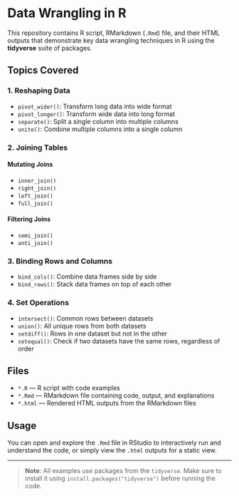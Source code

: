 # Data Wrangling in R

This repository contains R script, RMarkdown (`.Rmd`) file, and their HTML outputs that demonstrate key data wrangling techniques in R using the **tidyverse** suite of packages.

## Topics Covered

### 1. Reshaping Data
- `pivot_wider()`: Transform long data into wide format
- `pivot_longer()`: Transform wide data into long format
- `separate()`: Split a single column into multiple columns
- `unite()`: Combine multiple columns into a single column

### 2. Joining Tables
#### Mutating Joins
- `inner_join()`
- `right_join()`
- `left_join()`
- `full_join()`

#### Filtering Joins
- `semi_join()`
- `anti_join()`

### 3. Binding Rows and Columns
- `bind_cols()`: Combine data frames side by side
- `bind_rows()`: Stack data frames on top of each other

### 4. Set Operations
- `intersect()`: Common rows between datasets
- `union()`: All unique rows from both datasets
- `setdiff()`: Rows in one dataset but not in the other
- `setequal()`: Check if two datasets have the same rows, regardless of order

## Files
- `*.R` — R script with code examples
- `*.Rmd` — RMarkdown file containing code, output, and explanations
- `*.html` — Rendered HTML outputs from the RMarkdown files

## Usage
You can open and explore the `.Rmd` file in RStudio to interactively run and understand the code, or simply view the `.html` outputs for a static view.

---

> **Note**: All examples use packages from the `tidyverse`. Make sure to install it using `install.packages("tidyverse")` before running the code.
